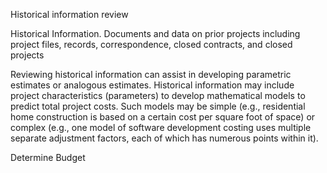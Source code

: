 Historical information review

Historical Information. Documents and data on prior projects including project files, records, correspondence, closed 
contracts, and closed projects

Reviewing historical information can assist in developing parametric estimates or analogous estimates. Historical 
information may include project characteristics (parameters) to develop mathematical models to predict total project 
costs. Such models may be simple (e.g., residential home construction is based on a certain cost per square foot of space) 
or complex (e.g., one model of software development costing uses multiple separate adjustment factors, each of which 
has numerous points within it).

Determine Budget

